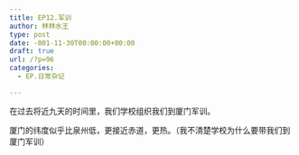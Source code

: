 ```yaml
---
title: EP12.军训
author: 林林水王
type: post
date: -001-11-30T00:00:00+00:00
draft: true
url: /?p=96
categories:
  - EP.日常杂记

---
```

在过去将近九天的时间里，我们学校组织我们到厦门军训。

厦门的纬度似乎比泉州低，更接近赤道，更热。（我不清楚学校为什么要带我们到厦门军训）